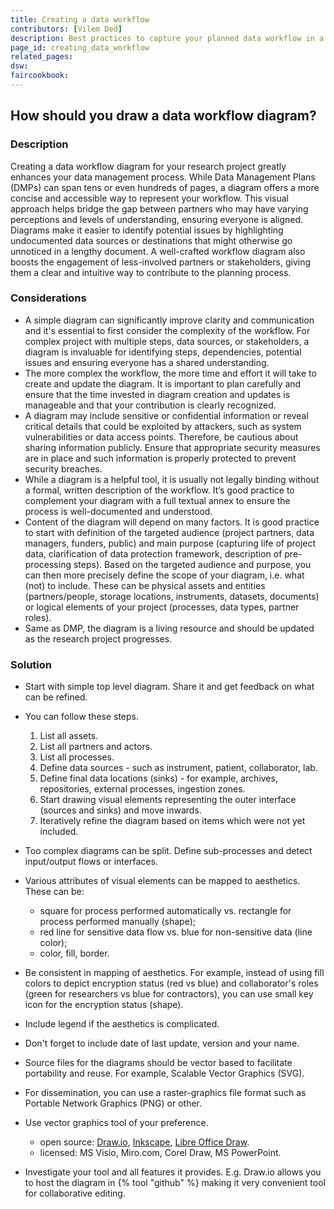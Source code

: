 ```yaml
---
title: Creating a data workflow
contributors: [Vilem Ded]
description: Best practices to capture your planned data workflow in a diagram.
page_id: creating_data_workflow
related_pages: 
dsw:
faircookbook:
---
```


## How should you draw a data workflow diagram?

### Description

Creating a data workflow diagram for your research project greatly enhances your data management process.
While Data Management Plans (DMPs) can span tens or even hundreds of pages, a diagram offers a more concise and accessible way to represent your workflow.
This visual approach helps bridge the gap between partners who may have varying perceptions and levels of understanding, ensuring everyone is aligned.
Diagrams make it easier to identify potential issues by highlighting undocumented data sources or destinations that might otherwise go unnoticed in a lengthy document.
A well-crafted workflow diagram also boosts the engagement of less-involved partners or stakeholders, giving them a clear and intuitive way to contribute to the planning process.

### Considerations

* A simple diagram can significantly improve clarity and communication and it's essential to first consider the complexity of the workflow. For complex project with multiple steps, data sources, or stakeholders, a diagram is invaluable for identifying steps, dependencies, potential issues and ensuring everyone has a shared understanding.
* The more complex the workflow, the more time and effort it will take to create and update the diagram. It is important to plan carefully and ensure that the time invested in diagram creation and updates is manageable and that your contribution is clearly recognized.
* A diagram may include sensitive or confidential information or reveal critical details that could be exploited by attackers, such as system vulnerabilities or data access points. Therefore, be cautious about sharing information publicly. Ensure that appropriate security measures are in place and such information is properly protected to prevent security breaches.
* While a diagram is a helpful tool, it is usually not legally binding without a formal, written description of the workflow. It’s good practice to complement your diagram with a full textual annex to ensure the process is well-documented and understood.
* Content of the diagram will depend on many factors. It is good practice to start with definition of the targeted audience (project partners, data managers, funders, public) and main purpose (capturing life of project data, clarification of data protection framework​, description of pre-processing steps). Based on the targeted audience and purpose, you can then more precisely define the scope of your diagram, i.e. what (not) to include. These can be physical assets and entities (partners/people, storage locations, instruments, datasets, documents) or logical elements of your project (processes, data types, partner roles).
* Same as DMP, the diagram is a living resource and should be updated as the research project progresses.

### Solution

* Start with simple top level diagram​. Share it and get feedback on what can be refined.

* You can follow these steps.
  1. List all assets.
  2. List all partners and actors​.
  3. List all processes​.
  4. Define data sources​ - such as instrument, patient, collaborator, lab.
  5. Define final data locations (sinks)​ - for example, archives, repositories, external processes, ingestion zones.
  6. Start drawing visual elements representing the outer interface (sources and sinks) and move inwards.
  7. Iteratively refine the diagram based on items which were not yet included.

* Too complex diagrams can be split. Define sub-processes and detect input/output flows or interfaces.
* Various attributes of visual elements can be mapped to aesthetics. These can be:
  * square for process performed automatically vs. rectangle for process performed manually (shape);
  * red line for sensitive data flow vs. blue for non-sensitive data (line color);
  * color, fill, border.
* Be consistent in mapping of aesthetics. For example, instead of using fill colors to depict encryption status (red vs blue) and collaborator's roles (green for researchers vs blue for contractors), you can use small key icon for the encryption status (shape).
* Include legend if the aesthetics is complicated.

* Don't forget to include date of last update, version and your name.

* Source files for the diagrams should be vector based to facilitate portability and reuse. For example, Scalable Vector Graphics (SVG).
* For dissemination, you can use a raster-graphics file format such as Portable Network Graphics (PNG) or other.
* Use vector graphics tool of your preference.
  * open source: [Draw.io](https://www.drawio.com/), [Inkscape](https://inkscape.org/), [Libre Office Draw](https://www.libreoffice.org/discover/draw/).
  * licensed: MS Visio, Miro.com, Corel Draw, MS PowerPoint.
* Investigate your tool and all features it provides. E.g. Draw.io allows you to host the diagram in {% tool "github" %} making it very convenient tool for collaborative editing.
